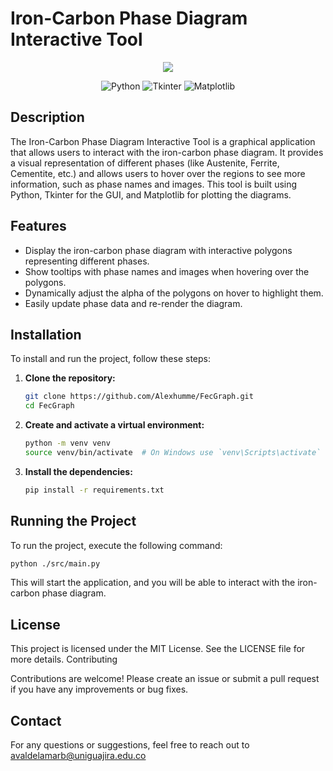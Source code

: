 # Iron-Carbon Phase Diagram Interactive Tool
<center>
<img src="https://i.imgur.com/6d8iS62.png">

![Python](https://img.shields.io/badge/Python-3.x-blue.svg)
![Tkinter](https://img.shields.io/badge/Tkinter-%20Tkinter%20-blue.svg)
![Matplotlib](https://img.shields.io/badge/Matplotlib-3.x-blue.svg)
</center>

## Description

The Iron-Carbon Phase Diagram Interactive Tool is a graphical application that allows users to interact with the iron-carbon phase diagram. It provides a visual representation of different phases (like Austenite, Ferrite, Cementite, etc.) and allows users to hover over the regions to see more information, such as phase names and images. This tool is built using Python, Tkinter for the GUI, and Matplotlib for plotting the diagrams.

## Features

- Display the iron-carbon phase diagram with interactive polygons representing different phases.
- Show tooltips with phase names and images when hovering over the polygons.
- Dynamically adjust the alpha of the polygons on hover to highlight them.
- Easily update phase data and re-render the diagram.

## Installation

To install and run the project, follow these steps:

1. **Clone the repository:**

    ```sh
    git clone https://github.com/Alexhumme/FecGraph.git
    cd FecGraph
    ```

2. **Create and activate a virtual environment:**

    ```sh
    python -m venv venv
    source venv/bin/activate  # On Windows use `venv\Scripts\activate`
    ```

3. **Install the dependencies:**

    ```sh
    pip install -r requirements.txt
    ```

## Running the Project

To run the project, execute the following command:

```sh
python ./src/main.py
```

This will start the application, and you will be able to interact with the iron-carbon phase diagram.

## License

This project is licensed under the MIT License. See the LICENSE file for more details.
Contributing

Contributions are welcome! Please create an issue or submit a pull request if you have any improvements or bug fixes.

## Contact

For any questions or suggestions, feel free to reach out to avaldelamarb@uniguajira.edu.co
